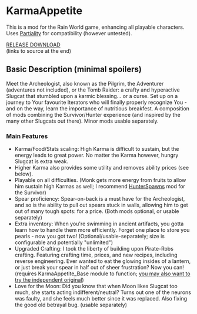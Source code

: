 # KarmaAppetite  
  
This is a mod for the Rain World game, enhancing all playable characters.  
Uses [Partiality](https://github.com/PartialityModding/PartialityLauncher) for compatibility (however untested).  
  
[RELEASE DOWNLOAD](https://github.com/Dark-Gran/KarmaAppetite/releases/tag/1.0)  
(links to source at the end)

## Basic Description (minimal spoilers)

Meet the Archeologist, also known as the Pilgrim, the Adventurer (adventures not included), or the Tomb Raider: a crafty and hyperactive Slugcat that stumbled upon a karmic blessing... or a curse. Set up on a journey to Your favourite Iterators who will finally properly recognize You - and on the way, learn the importance of nutritious breakfest.
A composition of mods combining the Survivor/Hunter experience (and inspired by the many other Slugcats out there). Minor mods usable separately.

### Main Features
- Karma/Food/Stats scaling: High Karma is difficult to sustain, but the energy leads to great power. No matter the Karma however, hungry Slugcat is extra weak.
- Higher Karma also provides some utility and removes ability prices (see below).
- Playable on all difficulties. (Monk gets more energy from fruits to allow him sustain high Karmas as well; I recommend [HunterSpawns](https://drive.google.com/file/d/1VlO82XQMyXaY79xhIF2rRuiWxUYStPFu/view) mod for the Survivor)
- Spear proficiency: Spear-on-back is a must have for the Archeologist, and so is the ability to pull out spears stuck in walls, allowing him to get out of many tough spots: for a price. (Both mods optional, or usable separately)
- Extra inventory: When you're swimming in ancient artifacts, you gotta learn how to handle them more efficiently. Forget one place to store you pearls - now you got two! (Optional/usable-separately; size is configurable and potentially "unlimited")
- Upgraded Crafting: I took the liberty of building upon Pirate-Robs crafting. Featuring crafting time, prices, and new recipes, including reverse engineering. Ever wanted to eat the glowing insides of a lantern, or just break your spear in half out of sheer frustration? Now you can! (requires KarmaAppetite_Base module to function; [you may also want to try the independent original](https://drive.google.com/file/d/1Ncw1LacgQ2BIFJdovaphjtJKiaqBlaBs/view))
- Love for the Moon: Did you know that when Moon likes Slugcat too much, she starts acting indifferent/neutral? Turns out one of the neurons was faulty, and she feels much better since it was replaced. Also fixing the good old betrayal bug. (usable separately)
